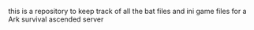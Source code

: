 this is a repository to keep track of all the bat files and ini game files for a Ark survival ascended server
